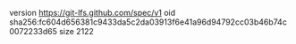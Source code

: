 version https://git-lfs.github.com/spec/v1
oid sha256:fc604d656381c9433da5c2da03913f6e41a96d94792cc03b46b74c0072233d65
size 2122
